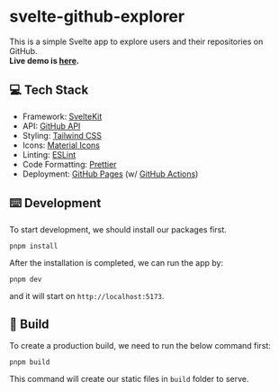 # svelte-github-explorer

This is a simple Svelte app to explore users and their repositories on GitHub.  
**Live demo is [here](https://onderonur.github.io/svelte-github-explorer).**

## 💻 Tech Stack

- Framework: [SvelteKit](https://kit.svelte.dev/)
- API: [GitHub API](https://docs.github.com/en/rest)
- Styling: [Tailwind CSS](https://tailwindcss.com/)
- Icons: [Material Icons](https://mui.com/material-ui/material-icons/)
- Linting: [ESLint](https://eslint.org/)
- Code Formatting: [Prettier](https://prettier.io/)
- Deployment: [GitHub Pages](https://pages.github.com/) (w/ [GitHub Actions](https://github.com/features/actions))

## ⌨️ Development

To start development, we should install our packages first.

```
pnpm install
```

After the installation is completed, we can run the app by:

```
pnpm dev
```

and it will start on `http://localhost:5173`.

## 🚀 Build

To create a production build, we need to run the below command first:

```
pnpm build
```

This command will create our static files in `build` folder to serve.
